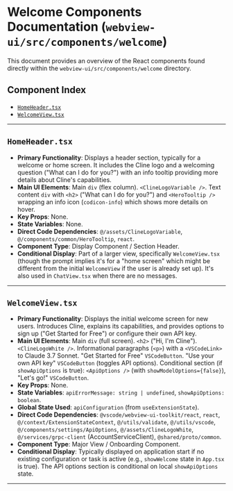 # Welcome Components Documentation (`webview-ui/src/components/welcome`)

This document provides an overview of the React components found directly within the `webview-ui/src/components/welcome` directory.

## Component Index

*   [`HomeHeader.tsx`](#homeheadertsx)
*   [`WelcomeView.tsx`](#welcomeviewtsx)

---

## `HomeHeader.tsx`

*   **Primary Functionality**: Displays a header section, typically for a welcome or home screen. It includes the Cline logo and a welcoming question ("What can I do for you?") with an info tooltip providing more details about Cline's capabilities.
*   **Main UI Elements**: Main `div` (flex column). `<ClineLogoVariable />`. Text content `div` with `<h2>` ("What can I do for you?") and `<HeroTooltip />` wrapping an info icon (`codicon-info`) which shows more details on hover.
*   **Key Props**: None.
*   **State Variables**: None.
*   **Direct Code Dependencies**: `@/assets/ClineLogoVariable`, `@/components/common/HeroTooltip`, `react`.
*   **Component Type**: Display Component / Section Header.
*   **Conditional Display**: Part of a larger view, specifically `WelcomeView.tsx` (though the prompt implies it's for a "home screen" which might be different from the initial `WelcomeView` if the user is already set up). It's also used in `ChatView.tsx` when there are no messages.

---

## `WelcomeView.tsx`

*   **Primary Functionality**: Displays the initial welcome screen for new users. Introduces Cline, explains its capabilities, and provides options to sign up ("Get Started for Free") or configure their own API key.
*   **Main UI Elements**: Main `div` (full screen). `<h2>` ("Hi, I'm Cline"). `<ClineLogoWhite />`. Informational paragraphs (`<p>`) with a `<VSCodeLink>` to Claude 3.7 Sonnet. "Get Started for Free" `VSCodeButton`. "Use your own API key" `VSCodeButton` (toggles API options). Conditional section (if `showApiOptions` is true): `<ApiOptions />` (with `showModelOptions={false}`), "Let's go!" `VSCodeButton`.
*   **Key Props**: None.
*   **State Variables**: `apiErrorMessage: string | undefined`, `showApiOptions: boolean`.
*   **Global State Used**: `apiConfiguration` (from `useExtensionState`).
*   **Direct Code Dependencies**: `@vscode/webview-ui-toolkit/react`, `react`, `@/context/ExtensionStateContext`, `@/utils/validate`, `@/utils/vscode`, `@/components/settings/ApiOptions`, `@/assets/ClineLogoWhite`, `@/services/grpc-client` (AccountServiceClient), `@shared/proto/common`.
*   **Component Type**: Major View / Onboarding Component.
*   **Conditional Display**: Typically displayed on application start if no existing configuration or task is active (e.g., `showWelcome` state in `App.tsx` is true). The API options section is conditional on local `showApiOptions` state.
---

